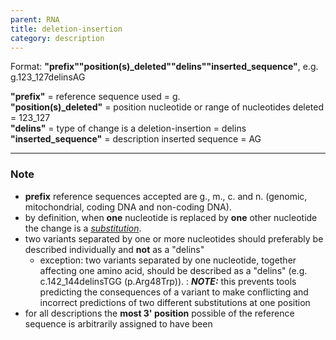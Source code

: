 ```yaml
---
parent: RNA
title: deletion-insertion
category: description
---
```


Format:   **"prefix""position(s)\_deleted""delins""inserted_sequence"**,  e.g. g.123\_127delinsAG

**"prefix"**  =  reference sequence used  =  g.<br>
**"position(s)\_deleted"**  =  position nucleotide or range of nucleotides deleted  =  123\_127<br>
**"delins"**  =  type of change is a deletion-insertion  =  delins<br>
**"inserted\_sequence"**  =  description inserted sequence  =  AG<br>

---

### Note

*	**prefix** reference sequences accepted are g., m., c. and n. (genomic, mitochondrial, coding DNA and non-coding DNA).
*	by definition, when **one** nucleotide is replaced by **one** other nucleotide the change is a [_substitution_](/recommendations/RNA/variant/substitution/).
*	two variants separated by one or more nucleotides should preferably be described individually and **not** as a "delins"
	*	exception: two variants separated by one nucleotide, together affecting one amino acid, should be described as a "delins" (e.g. c.142\_144delinsTGG (p.Arg48Trp)).
	:	**_NOTE:_**	this prevents tools predicting the consequences of a variant to make conflicting and incorrect predictions of two different substitutions at one position
*	for all descriptions the **most 3' position** possible of the reference sequence is arbitrarily assigned to have been 
